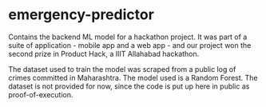 # emergency-predictor

Contains the backend ML model for a hackathon project. It was part of a suite of application - mobile app and a web app - and our project won the second prize in Product Hack, a IIIT Allahabad hackathon. 

The dataset used to train the model was scraped from a public log of crimes committed in Maharashtra. The model used is a Random Forest.
The dataset is not provided for now, since the code is put up here in public as proof-of-execution.
